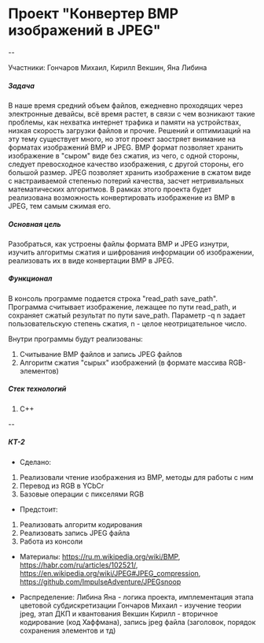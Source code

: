 # Проект "Конвертер BMP изображений в JPEG"

--

Участники: Гончаров Михаил, Кирилл Векшин, Яна Либина

##### Задача

В наше время средний объем файлов, ежедневно проходящих через электронные девайсы, всё время растет, в связи с чем возникают такие проблемы, как нехватка интернет трафика и памяти на устройствах, низкая скорость загрузки файлов и прочие. Решений и оптимизаций на эту тему существует много, но этот проект заостряет внимание на форматах изображений BMP и JPEG. BMP формат позволяет хранить изображение в "сыром" виде без сжатия, из чего, с одной стороны, следует превосходное качество изображения, с другой стороны, его большой размер. JPEG позволяет хранить изображение в сжатом виде с настраиваемой степенью потерий качества, засчет нетривиальных математических алгоритмов. В рамках этого проекта будет реализована возможность конвертировать изображение из BMP в JPEG, тем самым сжимая его. 

##### Основная цель
Разобраться, как устроены файлы формата BMP и JPEG изнутри, изучить алгоритмы сжатия и шифрования информации об изображении, реализовать их в виде конвертации BMP в JPEG.

##### Функционал

В консоль программе подается строка "read_path save_path". Программа считывает изображение, лежащее по пути read_path, и сохраняет сжатый результат по пути save_path. Параметр -q n задает пользовательскую степень сжатия, n - целое неотрицательное число. 

Внутри программы будут реализованы:
1. Считывание BMP файлов и запись JPEG файлов
2. Алгоритм сжатия "сырых" изображений (в формате массива RGB-элементов)

##### Стек технологий
1. С++

--

##### КТ-2
* Сделано: 
1. Реализовали чтение изображения из BMP, методы для работы с ним
2. Перевод из RGB в YCbCr
3. Базовые операции с пикселями RGB
* Предстоит:
1. Реализовать алгоритм кодирования
2. Реализовать запись JPEG файла
3. Работа из консоли
* Материалы:
https://ru.m.wikipedia.org/wiki/BMP,
https://habr.com/ru/articles/102521/, https://en.wikipedia.org/wiki/JPEG#JPEG_compression, https://github.com/ImpulseAdventure/JPEGsnoop

* Распределение:
Либина Яна - логика проекта, имплементация этапа цветовой субдискретизации
Гончаров Михаил - изучение теории jpeg, этап ДКП и квантования
Векшин Кирилл - вторичное кодирование (код Хаффмана), запись jpeg файла (заголовок, порядок сохранения элементов и тд)
